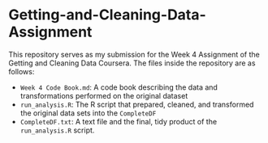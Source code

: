 # Getting-and-Cleaning-Data-Assignment
This repository serves as my submission for the Week 4 Assignment of the Getting and Cleaning Data Coursera. The files inside the repository are as follows:

- `Week 4 Code Book.md`: A code book describing the data and transformations performed on the original dataset
- `run_analysis.R`: The R script that prepared, cleaned, and transformed the original data sets into the `CompleteDF`
- `CompleteDF.txt`: A text file and the final, tidy product of the `run_analysis.R` script.
